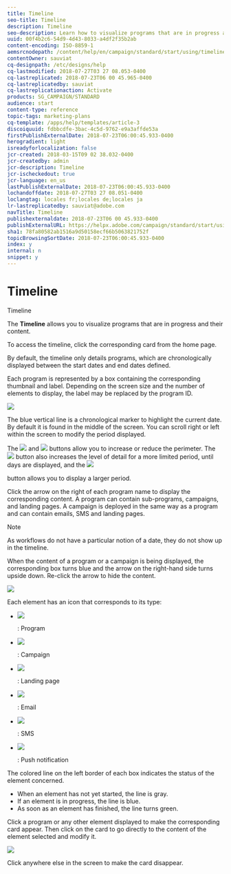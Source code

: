 ```yaml
---
title: Timeline
seo-title: Timeline
description: Timeline
seo-description: Learn how to visualize programs that are in progress and their content using the Adobe Campaign Standard interface.
uuid: 00f4b2c6-54d9-4d43-8033-a4df2f35b2ab
content-encoding: ISO-8859-1
aemsrcnodepath: /content/help/en/campaign/standard/start/using/timeline
contentOwner: sauviat
cq-designpath: /etc/designs/help
cq-lastmodified: 2018-07-27T03 27 08.053-0400
cq-lastreplicated: 2018-07-23T06 00 45.965-0400
cq-lastreplicatedby: sauviat
cq-lastreplicationaction: Activate
products: SG_CAMPAIGN/STANDARD
audience: start
content-type: reference
topic-tags: marketing-plans
cq-template: /apps/help/templates/article-3
discoiquuid: fdbbcdfe-3bac-4c5d-9762-e9a3affde53a
firstPublishExternalDate: 2018-07-23T06:00:45.933-0400
herogradient: light
isreadyforlocalization: false
jcr-created: 2018-03-15T09 02 38.032-0400
jcr-createdby: admin
jcr-description: Timeline
jcr-ischeckedout: true
jcr-language: en_us
lastPublishExternalDate: 2018-07-23T06:00:45.933-0400
lochandoffdate: 2018-07-27T03 27 08.051-0400
loclangtag: locales fr;locales de;locales ja
lr-lastreplicatedby: sauviat@adobe.com
navTitle: Timeline
publishexternaldate: 2018-07-23T06 00 45.933-0400
publishExternalURL: https://helpx.adobe.com/campaign/standard/start/using/timeline.html
sha1: 78fa80582ab1516a9d50158ecf66b5063821752f
topicBrowsingSortDate: 2018-07-23T06:00:45.933-0400
index: y
internal: n
snippet: y
---
```


# Timeline

Timeline

The **Timeline** allows you to visualize programs that are in progress and their content.

To access the timeline, click the corresponding card from the home page.

By default, the timeline only details programs, which are chronologically displayed between the start dates and end dates defined.

Each program is represented by a box containing the corresponding thumbnail and label. Depending on the screen size and the number of elements to display, the label may be replaced by the program ID.

![](assets/timeline_1.png)

The blue vertical line is a chronological marker to highlight the current date. By default it is found in the middle of the screen. You can scroll right or left within the screen to modify the period displayed.

The  ![](assets/timeline_zoom_in.png) and  ![](assets/timeline_zoom_out.png) buttons allow you to increase or reduce the perimeter. The  ![](assets/timeline_zoom_in.png) button also increases the level of detail for a more limited period, until days are displayed, and the  ![](assets/timeline_zoom_out.png)

button allows you to display a larger period.

Click the arrow on the right of each program name to display the corresponding content. A program can contain sub-programs, campaigns, and landing pages. A campaign is deployed in the same way as a program and can contain emails, SMS and landing pages.

>[!NOTE]
>
>As workflows do not have a particular notion of a date, they do not show up in the timeline.

When the content of a program or a campaign is being displayed, the corresponding box turns blue and the arrow on the right-hand side turns upside down. Re-click the arrow to hide the content.

![](assets/timeline_2.png)

Each element has an icon that corresponds to its type:

* ![](assets/timeline_program_icon.png)

  : Program
* ![](assets/timeline_campaign_icon.png)

  : Campaign
* ![](assets/timeline_LP_icon.png)

  : Landing page
* ![](assets/timeline_email_icon.png)

  : Email
* ![](assets/timeline_sms_icon.png)

  : SMS
* ![](assets/timeline_push_icon.png)

  : Push notification

The colored line on the left border of each box indicates the status of the element concerned.

* When an element has not yet started, the line is gray.
* If an element is in progress, the line is blue.
* As soon as an element has finished, the line turns green.

Click a program or any other element displayed to make the corresponding card appear. Then click on the card to go directly to the content of the element selected and modify it.

![](assets/timeline_3.png)

Click anywhere else in the screen to make the card disappear.
